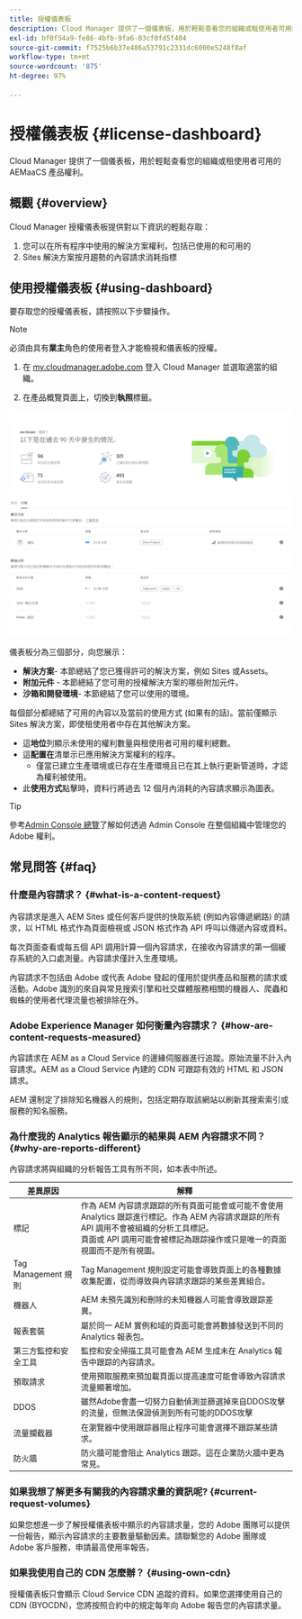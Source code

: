 ```yaml
---
title: 授權儀表板
description: Cloud Manager 提供了一個儀表板，用於輕鬆查看您的組織或租使用者可用的 AEMaaCS 產品權利。
exl-id: bf0f54a9-fe86-4bfb-9fa6-03cf0fd5f404
source-git-commit: f7525b6b37e486a53791c2331dc6000e5248f8af
workflow-type: tm+mt
source-wordcount: '875'
ht-degree: 97%

---
```


# 授權儀表板 {#license-dashboard}

Cloud Manager 提供了一個儀表板，用於輕鬆查看您的組織或租使用者可用的 AEMaaCS 產品權利。

## 概觀 {#overview}

Cloud Manager 授權儀表板提供對以下資訊的輕鬆存取：

1. 您可以在所有程序中使用的解決方案權利，包括已使用的和可用的
1. Sites 解決方案按月趨勢的內容請求消耗指標

## 使用授權儀表板 {#using-dashboard}

要存取您的授權儀表板，請按照以下步驟操作。

>[!NOTE]
>
>必須由具有&#x200B;**業主**&#x200B;角色的使用者登入才能檢視和儀表板的授權。

1. 在 [my.cloudmanager.adobe.com](https://my.cloudmanager.adobe.com/) 登入 Cloud Manager 並選取適當的組織。

1. 在產品概覽頁面上，切換到&#x200B;**執照**&#x200B;標籤。

![授權儀表板](assets/license-dashboard.png)

儀表板分為三個部分，向您展示：

* **解決方案**- 本節總結了您已獲得許可的解決方案，例如 Sites 或Assets。
* **附加元件** - 本節總結了您可用的授權解決方案的哪些附加元件。
* **沙箱和開發環境**- 本節總結了您可以使用的環境。

每個部分都總結了可用的內容以及當前的使用方式 (如果有的話)。當前僅顯示 Sites 解決方案，即使租使用者中存在其他解決方案。

* 這&#x200B;**地位**&#x200B;列顯示未使用的權利數量與租使用者可用的權利總數。
* 這&#x200B;**配置在**&#x200B;清單示已應用解決方案權利的程序。
   * 僅當已建立生產環境或已存在生產環境且已在其上執行更新管道時，才認為權利被使用。
* 此&#x200B;**使用方式**&#x200B;點擊時，資料行將過去 12 個月內消耗的內容請求顯示為圖表。

>[!TIP]
>
>參考[Admin Console 總覽](https://helpx.adobe.com/tw/enterprise/using/admin-console.html)了解如何透過 Admin Console 在整個組織中管理您的 Adobe 權利。

## 常見問答 {#faq}

### 什麼是內容請求？ {#what-is-a-content-request}

內容請求是進入 AEM Sites 或任何客戶提供的快取系統 (例如內容傳遞網路) 的請求，以 HTML 格式作為頁面檢視或 JSON 格式作為 API 呼叫以傳遞內容或資料。

每次頁面查看或每五個 API 調用計算一個內容請求，在接收內容請求的第一個緩存系統的入口處測量。內容請求僅計入生產環境。

內容請求不包括由 Adobe 或代表 Adobe 發起的僅用於提供產品和服務的請求或活動。Adobe 識別的來自與常見搜索引擎和社交媒體服務相關的機器人、爬蟲和蜘蛛的使用者代理流量也被排除在外。

### Adobe Experience Manager 如何衡量內容請求？ {#how-are-content-requests-measured}

內容請求在 AEM as a Cloud Service 的邊緣伺服器進行追蹤。原始流量不計入內容請求。AEM as a Cloud Service 內建的 CDN 可跟踪有效的 HTML 和 JSON 請求。

AEM 還制定了排除知名機器人的規則，包括定期存取該網站以刷新其搜索索引或服務的知名服務。

### 為什麼我的 Analytics 報告顯示的結果與 AEM 內容請求不同？ {#why-are-reports-different}

內容請求將與組織的分析報告工具有所不同，如本表中所述。

| 差異原因 | 解釋 |
|---|---|
| 標記 | 作為 AEM 內容請求跟踪的所有頁面可能會或可能不會使用 Analytics 跟踪進行標記。作為 AEM 內容請求跟踪的所有 API 調用不會被組織的分析工具標記。<br>頁面或 API 調用可能會被標記為跟踪操作或只是唯一的頁面視圖而不是所有視圖。 |
| Tag Management 規則 | Tag Management 規則設定可能會導致頁面上的各種數據收集配置，從而導致與內容請求跟踪的某些差異組合。 |
| 機器人 | AEM 未預先識別和刪除的未知機器人可能會導致跟踪差異。 |
| 報表套裝 | 屬於同一 AEM 實例和域的頁面可能會將數據發送到不同的 Analytics 報表包。 |
| 第三方監控和安全工具 | 監控和安全掃描工具可能會為 AEM 生成未在 Analytics 報告中跟踪的內容請求。 |
| 預取請求 | 使用預取服務來預加載頁面以提高速度可能會導致內容請求流量顯著增加。 |
| DDOS | 雖然Adobe會盡一切努力自動偵測並篩選掉來自DDOS攻擊的流量，但無法保證偵測到所有可能的DDOS攻擊 |
| 流量攔截器 | 在瀏覽器中使用跟踪器阻止程序可能會選擇不跟踪某些請求。 |
| 防火牆 | 防火牆可能會阻止 Analytics 跟踪。這在企業防火牆中更為常見。 |

### 如果我想了解更多有關我的內容請求量的資訊呢? {#current-request-volumes}

如果您想進一步了解授權儀表板中顯示的內容請求量，您的 Adobe 團隊可以提供一份報告，顯示內容請求的主要數量驅動因素。請聯繫您的 Adobe 團隊或 Adobe 客戶服務，申請最高使用率報告。

### 如果我使用自己的 CDN 怎麼辦？ {#using-own-cdn}

授權儀表板只會顯示 Cloud Service CDN 追蹤的資料。如果您選擇使用自己的 CDN (BYOCDN)，您將按照合約中的規定每年向 Adobe 報告您的內容請求量。
